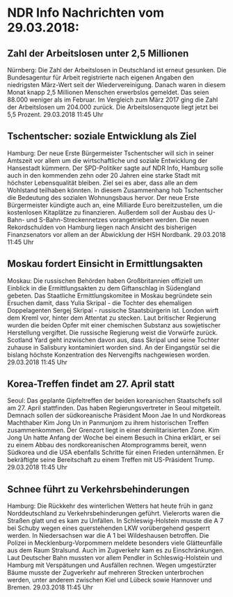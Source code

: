 # NDR Info Nachrichten vom 29.03.2018:


## Zahl der Arbeitslosen unter 2,5 Millionen
Nürnberg: Die Zahl der Arbeitslosen in Deutschland ist erneut gesunken. Die Bundesagentur für Arbeit registrierte nach eigenen Angaben den niedrigsten März-Wert seit der Wiedervereinigung. Danach waren in diesem Monat knapp 2,5 Millionen Menschen erwerbslos gemeldet. Das seien 88.000 weniger als im Februar. Im Vergleich zum März 2017 ging die Zahl der Arbeitslosen um 204.000 zurück. Die Arbeitslosenquote liegt jetzt bei 5,5 Prozent. 29.03.2018 11:45 Uhr 

## Tschentscher: soziale Entwicklung als Ziel
Hamburg: Der neue Erste Bürgermeister Tschentscher will sich in seiner Amtszeit vor allem um die wirtschaftliche und soziale Entwicklung der Hansestadt kümmern. Der SPD-Politiker sagte auf NDR Info, Hamburg solle auch in den kommenden zehn oder 20 Jahren eine starke Stadt mit höchster Lebensqualität bleiben. Ziel sei es aber, dass alle an dem Wohlstand teilhaben könnten. In diesem Zusammenhang hob Tschentscher die Bedeutung des sozialen Wohnungsbaus hervor. Der neue Erste Bürgermeister kündigte auch an, eine Milliarde Euro bereitzustellen, um die kostenlosen Kitaplätze zu finanzieren. Außerdem soll der Ausbau des U-Bahn- und S-Bahn-Streckennetzes vorangetrieben werden. Die neuen Rekordschulden von Hamburg liegen nach Ansicht des bisherigen Finanzsenators vor allem an der Abwicklung der HSH Nordbank. 29.03.2018 11:45 Uhr 

## Moskau fordert Einsicht in Ermittlungsakten
Moskau: Die russischen Behörden haben Großbritannien offiziell um Einblick in die Ermittlungsakten zu dem Giftanschlag in Südengland gebeten. Das Staatliche Ermittlungskomitee in Moskau begründete sein Ersuchen damit, dass Yulia Skripal - die Tochter des ehemaligen Doppelagenten Sergej Skripal - russische Staatsbürgerin ist. London wirft dem Kreml vor, hinter dem Attentat zu stecken. Laut britischer Regierung wurden die beiden Opfer mit einer chemischen Substanz aus sowjetischer Herstellung vergiftet. Die russische Regierung weist die Vorwürfe zurück. Scotland Yard geht inzwischen davon aus, dass Skripal und seine Tochter zuhause in Salisbury kontaminiert worden sind. An der Eingangstür sei die bislang höchste Konzentration des Nervengifts nachgewiesen worden. 29.03.2018 11:45 Uhr 

## Korea-Treffen findet am 27. April statt
Seoul: Das geplante Gipfeltreffen der beiden koreanischen Staatschefs soll am 27. April stattfinden. Das haben Regierungsvertreter in Seoul mitgeteilt. Demnach sollen der südkoreanische Präsident Moon Jae In und Nordkoreas Machthaber Kim Jong Un in Panmunjom zu ihrem historischen Treffen zusammenkommen. Der Grenzort liegt in einer demilitarisierten Zone. Kim Jong Un hatte Anfang der Woche bei einem Besuch in China erklärt, er sei zu einem Abbau des nordkoreanischen Atomprogramms bereit, wenn Südkorea und die USA ebenfalls Schritte für einen Frieden unternähmen. Er bekräftigte seine Bereitschaft zu einem Treffen mit US-Präsident Trump. 29.03.2018 11:45 Uhr 

## Schnee führt zu Verkehrsbehinderungen
Hamburg: Die Rückkehr des winterlichen Wetters hat heute früh in ganz Norddeutschland zu Verkehrsbehinderungen geführt. Vielerorts waren die Straßen glatt und es kam zu Unfällen. In Schleswig-Holstein musste die A 7 bei Schuby wegen eines querstehenden LKW vorübergehend gesperrt werden. In Niedersachsen war die A 1 bei Wildeshausen betroffen. Die Polizei in Mecklenburg-Vorpommern meldete besonders viele Glätteunfälle aus dem Raum Stralsund. Auch im Zugverkehr kam es zu Einschränkungen. Laut Deutscher Bahn mussten vor allem Pendler in Schleswig-Holstein und Hamburg mit Verspätungen und Ausfällen rechnen. Wegen umgestürzter Bäume musste der Zugverkehr auf mehreren Strecken unterbrochen werden, unter anderem zwischen Kiel und Lübeck sowie Hannover und Bremen. 29.03.2018 11:45 Uhr 
